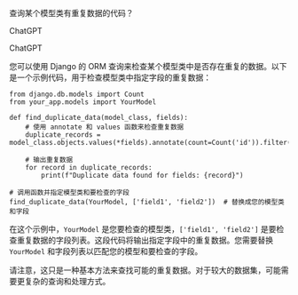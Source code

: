 查询某个模型类有重复数据的代码？



ChatGPT

ChatGPT

您可以使用 Django 的 ORM 查询来检查某个模型类中是否存在重复的数据。以下是一个示例代码，用于检查模型类中指定字段的重复数据：

```
from django.db.models import Count
from your_app.models import YourModel

def find_duplicate_data(model_class, fields):
    # 使用 annotate 和 values 函数来检查重复数据
    duplicate_records = model_class.objects.values(*fields).annotate(count=Count('id')).filter(count__gt=1)

    # 输出重复数据
    for record in duplicate_records:
        print(f"Duplicate data found for fields: {record}")

# 调用函数并指定模型类和要检查的字段
find_duplicate_data(YourModel, ['field1', 'field2'])  # 替换成您的模型类和字段
```

在这个示例中，`YourModel` 是您要检查的模型类，`['field1', 'field2']` 是要检查重复数据的字段列表。这段代码将输出指定字段中的重复数据。您需要替换 `YourModel` 和字段列表以匹配您的模型和要检查的字段。

请注意，这只是一种基本方法来查找可能的重复数据。对于较大的数据集，可能需要更复杂的查询和处理方式。